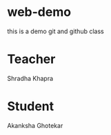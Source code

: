 # web-demo
this is a demo git and github class

# Teacher
Shradha Khapra

# Student
Akanksha Ghotekar